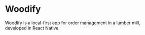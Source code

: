 # Woodify
 Woodify is a local-first app for order management in a lumber mill, developed in React Native.
